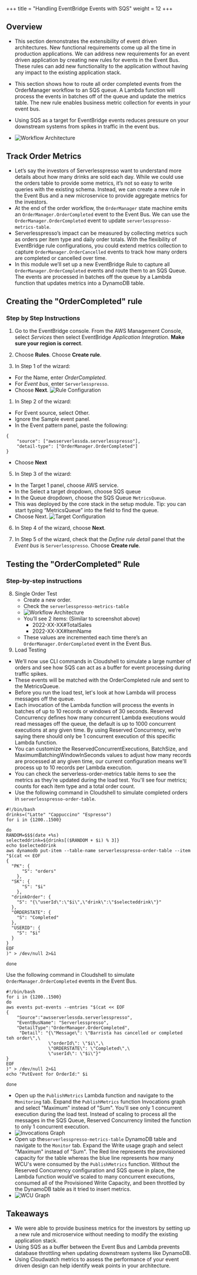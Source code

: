 +++
title = "Handling EventBridge Events with SQS"
weight = 12
+++


## Overview
- This section demonstrates the extensibility of event driven architectures. New functional requirements come up all the time in production applications. We can address new requirements for an event driven application by creating new rules for events in the Event Bus. These rules can add new functionality to the application without having any impact to the existing application stack.   
- This section shows how to route all order completed events from the OrderManager workflow to an SQS queue. A Lambda function will process the events in batches off of the queue and update the metrics table. The new rule enables business metric collection for events in your event bus.
- Using SQS as a target for EventBridge events reduces pressure on your downstream systems from spikes in traffic in the event bus.

- ![Workflow Architecture](/images/se-mod4-OrderComplete.png)

## Track Order Metrics
- Let’s say the investors of Serverlesspresso want to understand more details about how many drinks are sold each day. While we could use the orders table to provide some metrics, it’s not so easy to write queries with the existing schema. Instead, we can create a new rule in the Event Bus and a new microservice to provide aggregate metrics for the investors.
- At the end of the order workflow, the `OrderManager` state machine emits an `OrderManager.OrderCompleted` event to the Event Bus. We can use the `OrderManager.OrderCompleted` event to update `serverlesspresso-metrics-table`.
- Serverlesspresso’s impact can be measured by collecting metrics such as orders per item type and daily order totals. With the flexibility of EventBridge rule configurations, you could extend metrics collection to capture `OrderManager.OrderCancelled` events to track how many orders are completed or cancelled over time.
- In this module we’ll set up a new EventBridge Rule to capture all `OrderManager.OrderCompleted` events and route them to an SQS Queue. The events are processed in batches off the queue by a Lambda function that updates metrics into a DynamoDB table.
## Creating the "OrderCompleted" rule

### Step by Step Instructions
1. Go to the EventBridge console. From the AWS Management Console, select *Services* then select EventBridge  *Application Integration*. **Make sure your region is correct**.

2. Choose **Rules**. Choose **Create rule**.
3. In Step 1 of the wizard:
- For the Name, enter *OrderCompleted*.
- For *Event bus*, enter `Serverlesspresso`.
- Choose **Next**.
![Rule Configuration](/images/se-mod4-rule.png)
1. In Step 2 of the wizard:
-  For Event source, select Other.
-  Ignore the Sample event panel.
-  In the Event pattern panel, paste the following:
```
{
    "source": ["awsserverlessda.serverlesspresso"],
    "detail-type": ["OrderManager.OrderCompleted"]
}
```
-  Choose **Next**
5. In Step 3 of the wizard:
  - In the Target 1 panel, choose AWS service.
  - In the Select a target dropdown, choose SQS queue
  - In the Queue dropdown, choose the SQS Queue `MetricsQueue`.
  - This was deployed by the core stack in the setup module. Tip: you can start typing “MetricsQueue” into the field to find the queue.
  - Choose Next.
![Target Configuration](/images/se-mod4-target.png)

6. In Step 4 of the wizard, choose **Next**.

7. In Step 5 of the wizard, check that the *Define rule detail* panel that the *Event bus* is `Serverlesspresso`. Choose **Create rule**.


## Testing the "OrderCompleted" Rule

### Step-by-step instructions
8. Single Order Test
   - Create a new order. 
   - Check the `serverlesspresso-metrics-table`
   - ![Workflow Architecture](/images/se-mod4-items.png)
   - You’ll see 2 items: (Similar to screenshot above)
       - 2022-XX-XX#TotalSales
       - 2022-XX-XX#ItemName
   - These values are incremented each time there’s an `OrderManager.OrderCompleted` event in the Event Bus.
9. Load Testing
  - We’ll now use CLI commands in Cloudshell to simulate a large number of orders and see how SQS can act as a buffer for event processing during traffic spikes.
  - These events will be matched with the OrderCompleted rule and sent to the MetricsQueue.
  - Before you run the load test, let's look at how Lambda will process messages off the queue.
  - Each invocation of the Lambda function will process the events in batches of up to 10 records or windows of 30 seconds. Reserved Concurrency defines how many concurrent Lambda executions would read messages off the queue, the default is up to 1000 concurrent executions at any given time. By using Reserved Concurrency, we’re saying there should only be 1 concurrent execution of this specific Lambda function. 
  - You can customize the ReservedConcurrentExecutions, BatchSize, and MaximumBatchingWindowInSeconds values to adjust how many records are processed at any given time, our current configuration means we'll process up to 10 records per Lambda execution.
  - You can check the serverless-order-metrics table items to see the metrics as they’re updated during the load test. You'll see four metrics; counts for each item type and a total order count. 
  - Use the following command in Cloudshell to simulate completed orders in `serverlesspresso-order-table`.

```
#!/bin/bash
drinks=("Latte" "Cappuccino" "Espresso")
for i in {1200..1500}

do
RANDOM=$$$(date +%s)
selecteddrink=${drinks[($RANDOM + $i) % 3]}
echo $selecteddrink
aws dynamodb put-item --table-name serverlesspresso-order-table --item "$(cat << EOF 
{
  "PK": {
      "S": "orders"
    },
  "SK": {
      "S": "$i"
    },
  "drinkOrder": {
    "S": "{\"userId\":\"$i\",\"drink\":\"$selecteddrink\"}"
  },
  "ORDERSTATE": {
    "S": "Completed"
  },
  "USERID": {
    "S": "$i"
  }
}
EOF
)" > /dev/null 2>&1

done
```

Use the following command in Cloudshell to simulate `OrderManager.OrderCompleted` events in the Event Bus.
```
#!/bin/bash
for i in {1200..1500}
do
aws events put-events --entries "$(cat << EOF 
{
    "Source":"awsserverlessda.serverlesspresso", 
    "EventBusName": "Serverlesspresso", 
    "DetailType":"OrderManager.OrderCompleted",
     "Detail": "{\"Message\": \"Barrista has cancelled or completed teh order\",\
                \"orderId\": \"$i\",\
                \"ORDERSTATE\": \"Completed\",\
                \"userId\": \"$i\"}"
}
EOF
)" > /dev/null 2>&1
echo "PutEvent for OrderId:" $i

done
```
- Open up the `PublishMetrics` Lambda function and navigate to the `Monitoring` tab. Expand the `PublishMetrics` function Invocations graph and select "Maximum" instead of "Sum". You'll see only 1 concurrent execution during the load test. Instead of scaling to process all the messages in the SQS Queue, Reserved Concurrency limited the function to only 1 concurrent execution.
- ![Invocations Graph](/images/se-mod4-invocations.png)
- Open up the`serverlesspresso-metrics-table` DynamoDB table and navigate to the `Monitor` tab. Expand the Write usage graph and select "Maximum" instead of "Sum". The Red line represents the provisioned capacity for the table whereas the blue line represents how many WCU's were consumed by the `PublishMetrics` function. Without the Reserved Concurrency configuration and SQS queue in place, the Lambda function would’ve scaled to many concurrent executions, consumed all of the Provisioned Write Capacity, and been throttled by the DynamoDB table as it tried to insert metrics.
- ![WCU Graph](/images/se-mod4-wcu.png)
## Takeaways
- We were able to provide business metrics for the investors by setting up a new rule and microservice without needing to modify the existing application stack. 
- Using SQS as a buffer between the Event Bus and Lambda prevents database throttling when updating downstream systems like DynamoDB.
- Using Cloudwatch metrics to assess the performance of your event driven design can help identify weak points in your architecture.